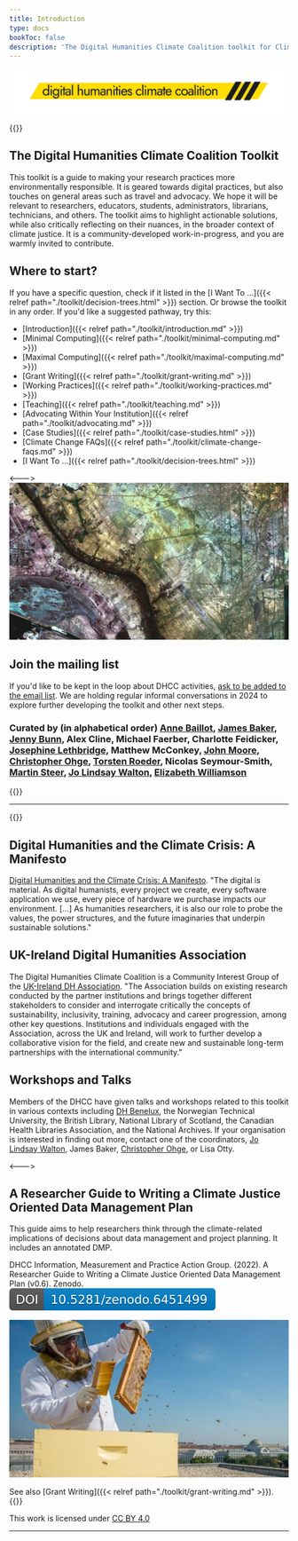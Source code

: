 ```yaml
---
title: Introduction
type: docs
bookToc: false
description: 'The Digital Humanities Climate Coalition toolkit for Climate Justice in humanities research.'
---
```


![The Digital Humanities Climate Coalition](DCHH_FINAL_LOWER_CASE_HAZARD.png)


{{<columns>}}
  
## The Digital Humanities Climate Coalition Toolkit

This toolkit is a guide to making your research practices more environmentally responsible. It is geared towards digital practices, but also touches on general areas such as travel and advocacy. We hope it will be relevant to researchers, educators, students, administrators, librarians, technicians, and others. The toolkit aims to highlight actionable solutions, while also critically reflecting on their nuances, in the broader context of climate justice. It is a community-developed work-in-progress, and you are warmly invited to contribute.
  
## Where to start?

If you have a specific question, check if it listed in the [I Want To ...]({{< relref path="./toolkit/decision-trees.html" >}}) section. Or browse the toolkit in any order. If you'd like a suggested pathway, try this:

- [Introduction]({{< relref path="./toolkit/introduction.md" >}})
- [Minimal Computing]({{< relref path="./toolkit/minimal-computing.md" >}})
- [Maximal Computing]({{< relref path="./toolkit/maximal-computing.md" >}})
- [Grant Writing]({{< relref path="./toolkit/grant-writing.md" >}})
- [Working Practices]({{< relref path="./toolkit/working-practices.md" >}})
- [Teaching]({{< relref path="./toolkit/teaching.md" >}})
- [Advocating Within Your Institution]({{< relref path="./toolkit/advocating.md" >}})
- [Case Studies]({{< relref path="./toolkit/case-studies.html" >}})
- [Climate Change FAQs]({{< relref path="./toolkit/climate-change-faqs.md" >}})
- [I Want To ...]({{< relref path="./toolkit/decision-trees.html" >}})


<--->
[![aerial image of al-basrah](usgs-vbLuKHsYIE4-unsplash.jpg)](https://en.wikipedia.org/wiki/Basra#Climate)

  ## Join the mailing list
  
  If you'd like to be kept in the loop about DHCC activities, [ask to be added to the email list](mailto:cdcs@ed.ac.uk). We are holding regular informal conversations in 2024 to explore further developing the toolkit and other next steps.
  
  ### Curated by (in alphabetical order) [Anne Baillot](https://cv.archives-ouvertes.fr/annebaillot), [James Baker](https://www.southampton.ac.uk/people/5yrbp5/doctor-james-baker), [Jenny Bunn](https://www.nationalarchives.gov.uk/about/our-research-and-academic-collaboration/our-research-and-people/staff-profiles/jenny-bunn/), Alex Cline, Michael Faerber, Charlotte Feidicker, [Josephine Lethbridge](https://josephinelethbridge.com/), Matthew McConkey, [John Moore](https://www.nationalarchives.gov.uk/about/our-research-and-academic-collaboration/our-research-and-people/staff-profiles/john-moore/), [Christopher Ohge](https://christopherohge.com/), [Torsten Roeder](http://torstenroeder.de/), Nicolas Seymour-Smith, [Martin Steer](https://github.com/martysteer), [Jo Lindsay Walton](https://www.jolindsaywalton.com/), [Elizabeth Williamson](https://english.exeter.ac.uk/staff/ewilliamson/)
  
  {{</columns>}}

---

{{<columns>}}

## Digital Humanities and the Climate Crisis: A Manifesto

[Digital Humanities and the Climate Crisis: A Manifesto](https://dhc-barnard.github.io/envdh/). "The digital is material. As digital humanists, every project we create, every software application we use, every piece of hardware we purchase impacts our environment. [...] As humanities researchers, it is also our role to probe the values, the power structures, and the future imaginaries that underpin sustainable solutions."

## UK-Ireland Digital Humanities Association

The Digital Humanities Climate Coalition is a Community Interest Group of the [UK-Ireland DH Association](https://digitalhumanities-uk-ie.org/community-interest-groups/digital-humanities-climate-coalition/). "The Association builds on existing research conducted by the partner institutions and brings together different stakeholders to consider and interrogate critically the concepts of sustainability, inclusivity, training, advocacy and career progression, among other key questions. Institutions and individuals engaged with the Association, across the UK and Ireland, will work to further develop a collaborative vision for the field, and create new and sustainable long-term partnerships with the international community."

## Workshops and Talks

Members of the DHCC have given talks and workshops related to this toolkit in various contexts including [DH Benelux](https://sas-dhrh.github.io/dhcc-toolkit/toolkit/case-studies.html), the Norwegian Technical University, the British Library, National Library of Scotland, the Canadian Health Libraries Association, and the National Archives. If your organisation is interested in finding out more, contact one of the coordinators, [Jo Lindsay Walton](mailto:j.c.walton@sussex.ac.uk), James Baker, [Christopher Ohge](mailto:christopher.ohge@sas.ac.uk), or Lisa Otty.

<--->

## A Researcher Guide to Writing a Climate Justice Oriented Data Management Plan

This guide aims to help researchers think through the climate-related implications of decisions about data management and project planning.  It includes an annotated DMP.

DHCC Information, Measurement and Practice Action Group. (2022). A Researcher Guide to Writing a Climate Justice Oriented Data Management Plan (v0.6). Zenodo. [![button](./zenodo.6451499.svg)](https://doi.org/10.5281/zenodo.6451499)

![Beekeeper](beekeeper.jpg)
  
See also [Grant Writing]({{< relref path="./toolkit/grant-writing.md" >}}).
{{</columns>}}

<p xmlns:cc="http://creativecommons.org/ns#" >This work is licensed under <a href="https://creativecommons.org/licenses/by/4.0/?ref=chooser-v1" target="_blank" rel="license noopener noreferrer" style="display:inline-block;">CC BY 4.0<img style="height:22px!important;margin-left:3px;vertical-align:text-bottom;" src="https://mirrors.creativecommons.org/presskit/icons/cc.svg?ref=chooser-v1" alt=""><img style="height:22px!important;margin-left:3px;vertical-align:text-bottom;" src="https://mirrors.creativecommons.org/presskit/icons/by.svg?ref=chooser-v1" alt=""></a></p>

---

